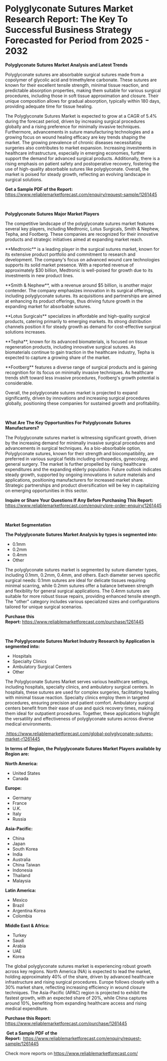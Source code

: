 <p><h1>Polyglyconate Sutures Market Research Report: The Key To Successful Business Strategy Forecasted for Period from 2025 - 2032</h1></p><p><strong>Polyglyconate Sutures Market Analysis and Latest Trends</strong></p>
<p><p>Polyglyconate sutures are absorbable surgical sutures made from a copolymer of glycolic acid and trimethylene carbonate. These sutures are known for their excellent tensile strength, minimal tissue reaction, and predictable absorption properties, making them suitable for various surgical procedures, including those in soft tissue approximation and closure. Their unique composition allows for gradual absorption, typically within 180 days, providing adequate time for tissue healing.</p><p>The Polyglyconate Sutures Market is expected to grow at a CAGR of 5.4% during the forecast period, driven by increasing surgical procedures globally and a rising preference for minimally invasive techniques. Furthermore, advancements in suture manufacturing technologies and a growing focus on wound healing efficacy are key trends shaping the market. The growing prevalence of chronic diseases necessitating surgeries also contributes to market expansion. Increasing investments in healthcare infrastructure, especially in emerging economies, further support the demand for advanced surgical products. Additionally, there is a rising emphasis on patient safety and postoperative recovery, fostering the use of high-quality absorbable sutures like polyglyconate. Overall, the market is poised for steady growth, reflecting an evolving landscape in surgical solutions.</p></p>
<p><strong>Get a Sample PDF of the Report:&nbsp;</strong> <a href="https://www.reliablemarketforecast.com/enquiry/request-sample/1261445?utm_campaign=3058&utm_medium=2&utm_source=Github&utm_content=ia&utm_term=04032025&utm_id=polyglyconate-sutures">https://www.reliablemarketforecast.com/enquiry/request-sample/1261445</a></p>
<p>&nbsp;</p>
<p><strong>Polyglyconate Sutures Major Market Players</strong></p>
<p><p>The competitive landscape of the polyglyconate sutures market features several key players, including Medtronic, Lotus Surgicals, Smith & Nephew, Tepha, and Footberg. These companies are recognized for their innovative products and strategic initiatives aimed at expanding market reach.</p><p>**Medtronic** is a leading player in the surgical sutures market, known for its extensive product portfolio and commitment to research and development. The company's focus on advanced wound care technologies supports its solid market presence. With a reported revenue of approximately $30 billion, Medtronic is well-poised for growth due to its investments in new product lines.</p><p>**Smith & Nephew**, with a revenue around $5 billion, is another major contender. The company emphasizes innovation in its surgical offerings, including polyglyconate sutures. Its acquisitions and partnerships are aimed at enhancing its product offerings, thus driving future growth in the expanding market for absorbable sutures.</p><p>**Lotus Surgicals** specializes in affordable and high-quality surgical products, catering primarily to emerging markets. Its strong distribution channels position it for steady growth as demand for cost-effective surgical solutions increases. </p><p>**Tepha**, known for its advanced biomaterials, is focused on tissue regeneration products, including innovative surgical sutures. As biomaterials continue to gain traction in the healthcare industry, Tepha is expected to capture a growing share of the market.</p><p>**Footberg** features a diverse range of surgical products and is gaining recognition for its focus on minimally invasive techniques. As healthcare trends shift toward less invasive procedures, Footberg's growth potential is considerable.</p><p>Overall, the polyglyconate sutures market is projected to expand significantly, driven by innovations and increasing surgical procedures globally, positioning these companies for sustained growth and profitability.</p></p>
<p>&nbsp;</p>
<p><strong>What Are The Key Opportunities For Polyglyconate Sutures Manufacturers?</strong></p>
<p><p>The Polyglyconate sutures market is witnessing significant growth, driven by the increasing demand for minimally invasive surgical procedures and advancements in surgical techniques. As a bio-absorbable option, Polyglyconate sutures, known for their strength and biocompatibility, are preferred in various surgical fields including orthopedics, gynecology, and general surgery. The market is further propelled by rising healthcare expenditures and the expanding elderly population. Future outlook indicates steady growth, supported by ongoing innovations in suture materials and applications, positioning manufacturers for increased market share. Strategic partnerships and product diversification will be key in capitalizing on emerging opportunities in this sector.</p></p>
<p><strong>Inquire or Share Your Questions If Any Before Purchasing This Report:</strong> <a href="https://www.reliablemarketforecast.com/enquiry/pre-order-enquiry/1261445?utm_campaign=3058&utm_medium=2&utm_source=Github&utm_content=ia&utm_term=04032025&utm_id=polyglyconate-sutures">https://www.reliablemarketforecast.com/enquiry/pre-order-enquiry/1261445</a></p>
<p>&nbsp;</p>
<p><strong>Market Segmentation</strong></p>
<p><strong>The Polyglyconate Sutures Market Analysis by types is segmented into:</strong></p>
<p><ul><li>0.1mm</li><li>0.2mm</li><li>0.4mm</li><li>Other</li></ul></p>
<p><p>The polyglyconate sutures market is segmented by suture diameter types, including 0.1mm, 0.2mm, 0.4mm, and others. Each diameter serves specific surgical needs: 0.1mm sutures are ideal for delicate tissues requiring minimal scarring, while 0.2mm sutures offer a balance between strength and flexibility for general surgical applications. The 0.4mm sutures are suitable for more robust tissue repairs, providing enhanced tensile strength. The "other" category includes various specialized sizes and configurations tailored for unique surgical scenarios.</p></p>
<p><strong>Purchase this Report:&nbsp;</strong><a href="https://www.reliablemarketforecast.com/purchase/1261445?utm_campaign=3058&utm_medium=2&utm_source=Github&utm_content=ia&utm_term=04032025&utm_id=polyglyconate-sutures">https://www.reliablemarketforecast.com/purchase/1261445</a></p>
<p>&nbsp;</p>
<p><strong>The Polyglyconate Sutures Market Industry Research by Application is segmented into:</strong></p>
<p><ul><li>Hospitals</li><li>Specialty Clinics</li><li>Ambulatory Surgical Centers</li><li>Other</li></ul></p>
<p><p>The Polyglyconate Sutures Market serves various healthcare settings, including hospitals, specialty clinics, and ambulatory surgical centers. In hospitals, these sutures are used for complex surgeries, facilitating healing with minimal tissue reaction. Specialty clinics employ them in targeted procedures, ensuring precision and patient comfort. Ambulatory surgical centers benefit from their ease of use and quick recovery times, making them ideal for outpatient procedures. Together, these applications highlight the versatility and effectiveness of polyglyconate sutures across diverse medical environments.</p></p>
<p><a href="https://www.reliablemarketforecast.com/global-polyglyconate-sutures-market-r1261445?utm_campaign=3058&utm_medium=2&utm_source=Github&utm_content=ia&utm_term=04032025&utm_id=polyglyconate-sutures">&nbsp;https://www.reliablemarketforecast.com/global-polyglyconate-sutures-market-r1261445</a></p>
<p><strong>In terms of Region, the Polyglyconate Sutures Market Players available by Region are:</strong></p>
<p>
    <p> <strong> North America: </strong>
        <ul>
            <li>United States</li>
            <li>Canada</li>
        </ul>
        </p> 
    <p> <strong> Europe: </strong>
        <ul>
            <li>Germany</li>
            <li>France</li>
            <li>U.K.</li>
            <li>Italy</li>
            <li>Russia</li>
        </ul>
        </p> 
    <p> <strong> Asia-Pacific: </strong>
        <ul>
            <li>China</li>
            <li>Japan</li>
            <li>South Korea</li>
            <li>India</li>
            <li>Australia</li>
            <li>China Taiwan</li>
            <li>Indonesia</li>
            <li>Thailand</li>
            <li>Malaysia</li>
        </ul>
        </p> 
    <p> <strong> Latin America: </strong>
        <ul>
            <li>Mexico</li>
            <li>Brazil</li>
            <li>Argentina Korea</li>
            <li>Colombia</li>
        </ul>
        </p> 
    <p> <strong> Middle East & Africa: </strong>
        <ul>
            <li>Turkey</li>
            <li>Saudi</li>
            <li>Arabia</li>
            <li>UAE</li>
            <li>Korea</li>
        </ul>
    </p>
    </p>
<p><p>The global polyglyconate sutures market is experiencing robust growth across key regions. North America (NA) is expected to lead the market, holding approximately 40% of the share, driven by advanced healthcare infrastructure and rising surgical procedures. Europe follows closely with a 30% market share, reflecting increasing efficiency in wound closure techniques. The Asia-Pacific (APAC) region is projected to exhibit the fastest growth, with an expected share of 20%, while China captures around 10%, benefiting from expanding healthcare access and rising medical expenditure.</p></p>
<p><strong>Purchase this Report: </strong><a href="https://www.reliablemarketforecast.com/purchase/1261445?utm_campaign=3058&utm_medium=2&utm_source=Github&utm_content=ia&utm_term=04032025&utm_id=polyglyconate-sutures">https://www.reliablemarketforecast.com/purchase/1261445</a></p>
<p>&nbsp;<strong>Get a Sample PDF of the Report:&nbsp;&nbsp;</strong><a href="https://www.reliablemarketforecast.com/enquiry/request-sample/1261445?utm_campaign=3058&utm_medium=2&utm_source=Github&utm_content=ia&utm_term=04032025&utm_id=polyglyconate-sutures">https://www.reliablemarketforecast.com/enquiry/request-sample/1261445</a></p>
<p><strong></strong></p>
<p>Check more reports on <a href="https://www.reliablemarketforecast.com/?utm_campaign=3058&utm_medium=2&utm_source=Github&utm_content=ia&utm_term=04032025&utm_id=polyglyconate-sutures">https://www.reliablemarketforecast.com/</a></p>
